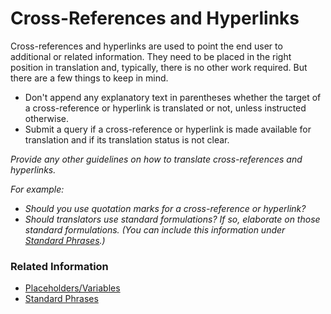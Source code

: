 # Cross-References and Hyperlinks

Cross-references and hyperlinks are used to point the end user to additional or related information. They need to be placed in the right position in translation and, typically, there is no other work required. But there are a few things to keep in mind.

* Don't append any explanatory text in parentheses whether the target of a cross-reference or hyperlink is translated or not, unless instructed otherwise.
* Submit a query if a cross-reference or hyperlink is made available for translation and if its translation status is not clear.

*Provide any other guidelines on how to translate cross-references and hyperlinks.*

*For example:*

* *Should you use quotation marks for a cross-reference or hyperlink?*
* *Should translators use standard formulations? If so, elaborate on those standard formulations. (You can include this information under [Standard Phrases](/docs/template/06_additional_guidance_for_translators/standard_phrases.md).)*

### Related Information

* [Placeholders/Variables](/docs/template/03_grammar_and_mechanics/placeholders_variables.md)
* [Standard Phrases](/docs/template/06_additional_guidance_for_translators/standard_phrases.md)
